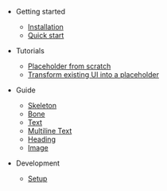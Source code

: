 - Getting started
  - [Installation](installation.md)
  - [Quick start](quickstart.md)

- Tutorials
  - [Placeholder from scratch](scratch.md)
  - [Transform existing UI into a placeholder](existing.md)


- Guide

  - [Skeleton](skeleton.md)
  - [Bone](bone.md)
  - [Text](text.md)
  - [Multiline Text](multiline.md)
  - [Heading](heading.md)
  - [Image](image.md)


- Development
  - [Setup](setup.md)


